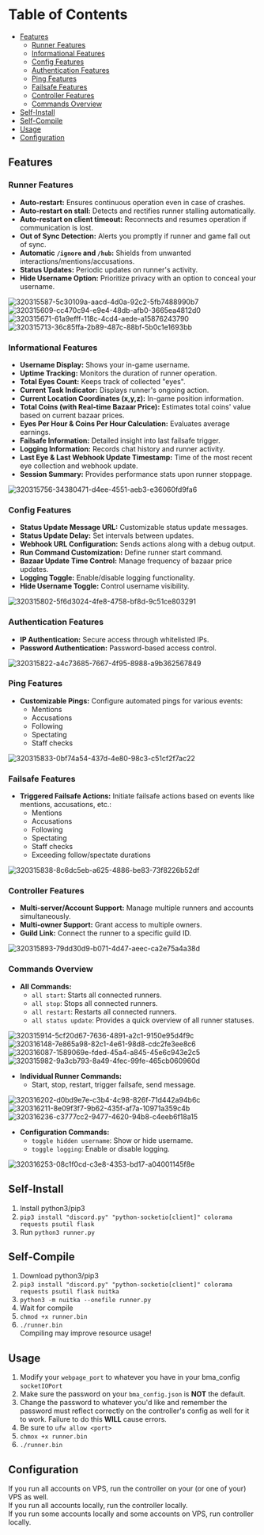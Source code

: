 # Table of Contents
* [Features](#Features)
  *  [Runner Features](###runner-features)
  *  [Informational Features](###informational-features)
  *  [Config Features](#config-features)
  *  [Authentication Features](#authentication-features)
  *  [Ping Features](#ping-features)
  *  [Failsafe Features](#failsafe-features)
  *  [Controller Features](#controller-features)
  *  [Commands Overview](#commands-overview)
* [Self-Install](#Self-Install)
* [Self-Compile](#Self-Compile)
* [Usage](#Usage)
* [Configuration](#Configuration)

## Features

### Runner Features

- **Auto-restart:** Ensures continuous operation even in case of crashes.
- **Auto-restart on stall:** Detects and rectifies runner stalling automatically.
- **Auto-restart on client timeout:** Reconnects and resumes operation if communication is lost.
- **Out of Sync Detection:** Alerts you promptly if runner and game fall out of sync.
- **Automatic `/ignore` and `/hub`:** Shields from unwanted interactions/mentions/accusations.
- **Status Updates:** Periodic updates on runner's activity.
- **Hide Username Option:** Prioritize privacy with an option to conceal your username.

![320315587-5c30109a-aacd-4d0a-92c2-5fb7488990b7](https://github.com/retcoob/BMAddons/assets/166263898/aeea5bfc-e59a-421a-8d6f-3010ab52d0ea)\
![320315609-cc470c94-e9e4-48db-afb0-3665ea4812d0](https://github.com/retcoob/BMAddons/assets/166263898/440ca379-0392-4cc3-b124-57b79c9b0671)\
![320315671-61a9efff-118c-4cd4-aede-a15876243790](https://github.com/retcoob/BMAddons/assets/166263898/7064d10c-3dca-486f-bd84-7016fe0d19aa)\
![320315713-36c85ffa-2b89-487c-88bf-5b0c1e1693bb](https://github.com/retcoob/BMAddons/assets/166263898/46dec70d-9e6b-41f7-9358-78767043defa)


### Informational Features

- **Username Display:** Shows your in-game username.
- **Uptime Tracking:** Monitors the duration of runner operation.
- **Total Eyes Count:** Keeps track of collected "eyes".
- **Current Task Indicator:** Displays runner's ongoing action.
- **Current Location Coordinates (x,y,z):** In-game position information.
- **Total Coins (with Real-time Bazaar Price):** Estimates total coins' value based on current bazaar prices.
- **Eyes Per Hour & Coins Per Hour Calculation:** Evaluates average earnings.
- **Failsafe Information:** Detailed insight into last failsafe trigger.
- **Logging Information:** Records chat history and runner activity.
- **Last Eye & Last Webhook Update Timestamp:** Time of the most recent eye collection and webhook update.
- **Session Summary:** Provides performance stats upon runner stoppage.

![320315756-34380471-d4ee-4551-aeb3-e36060fd9fa6](https://github.com/retcoob/BMAddons/assets/166263898/f776522b-4672-4270-b8d5-966b4f1698f9)

### Config Features

- **Status Update Message URL:** Customizable status update messages.
- **Status Update Delay:** Set intervals between updates.
- **Webhook URL Configuration:** Sends actions along with a debug output.
- **Run Command Customization:** Define runner start command.
- **Bazaar Update Time Control:** Manage frequency of bazaar price updates.
- **Logging Toggle:** Enable/disable logging functionality.
- **Hide Username Toggle:** Control username visibility.

![320315802-5f6d3024-4fe8-4758-bf8d-9c51ce803291](https://github.com/retcoob/BMAddons/assets/166263898/c325b28c-0958-44db-8c4d-e91c5dde9111)

### Authentication Features

- **IP Authentication:** Secure access through whitelisted IPs.
- **Password Authentication:** Password-based access control.

![320315822-a4c73685-7667-4f95-8988-a9b362567849](https://github.com/retcoob/BMAddons/assets/166263898/2f4fea1c-7ea5-43ca-8f47-815c5dbc20cf)

### Ping Features

- **Customizable Pings:** Configure automated pings for various events:
  - Mentions
  - Accusations
  - Following
  - Spectating
  - Staff checks

![320315833-0bf74a54-437d-4e80-98c3-c51cf2f7ac22](https://github.com/retcoob/BMAddons/assets/166263898/df3e28b1-39e7-47b3-944b-5f2c72030fd1)

### Failsafe Features

- **Triggered Failsafe Actions:** Initiate failsafe actions based on events like mentions, accusations, etc.:
  - Mentions
  - Accusations
  - Following
  - Spectating
  - Staff checks
  - Exceeding follow/spectate durations

![320315838-8c6dc5eb-a625-4886-be83-73f8226b52df](https://github.com/retcoob/BMAddons/assets/166263898/10e5d5f1-7a2b-4e16-8e04-49a0e7ae1a90)

### Controller Features

- **Multi-server/Account Support:** Manage multiple runners and accounts simultaneously.
- **Multi-owner Support:** Grant access to multiple owners.
- **Guild Link:** Connect the runner to a specific guild ID.

![320315893-79dd30d9-b071-4d47-aeec-ca2e75a4a38d](https://github.com/retcoob/BMAddons/assets/166263898/af92c19f-63b6-435f-a3c8-02b3c194d315)

### Commands Overview

- **All Commands:**
  - `all start`: Starts all connected runners.
  - `all stop`: Stops all connected runners.
  - `all restart`: Restarts all connected runners.
  - `all status update`: Provides a quick overview of all runner statuses.

![320315914-5cf20d67-7636-4891-a2c1-9150e95d4f9c](https://github.com/retcoob/BMAddons/assets/166263898/e9ad34f8-1fd9-470f-9503-4fb7648317d7)\
![320316148-7e865a98-82c1-4e61-98d8-cdc2fe3ee8c6](https://github.com/retcoob/BMAddons/assets/166263898/16b7bba6-d83f-490e-b480-838a855e84ae)\
![320316087-1589069e-fded-45a4-a845-45e6c943e2c5](https://github.com/retcoob/BMAddons/assets/166263898/ae324d1c-3e51-4f8f-a250-9efaa82d7102)\
![320315982-9a3cb793-8a49-4fec-99fe-465cb060960d](https://github.com/retcoob/BMAddons/assets/166263898/197a245e-817d-49e0-80d2-959df3a1364b)


- **Individual Runner Commands:**
  - Start, stop, restart, trigger failsafe, send message.

![320316202-d0bd9e7e-c3b4-4c98-826f-71d442a94b6c](https://github.com/retcoob/BMAddons/assets/166263898/5b20fe59-dbc4-4392-b608-7af0afcb1b60)\
![320316211-8e09f3f7-9b62-435f-af7a-10971a359c4b](https://github.com/retcoob/BMAddons/assets/166263898/71d85e6c-5e9b-4f9e-a2d2-842094c46dee)\
![320316236-c3777cc2-9477-4620-94b8-c4eeb6f18a15](https://github.com/retcoob/BMAddons/assets/166263898/01a308a8-aeb3-48ea-b3da-65fa301b1502)

- **Configuration Commands:**
  - `toggle hidden username`: Show or hide username.
  - `toggle logging`: Enable or disable logging.

![320316253-08c1f0cd-c3e8-4353-bd17-a04001145f8e](https://github.com/retcoob/BMAddons/assets/166263898/62e49e2d-9705-450f-85d5-d4436dd142a1)

## Self-Install
1. Install python3/pip3
2. `pip3 install "discord.py" "python-socketio[client]" colorama requests psutil flask`
3. Run `python3 runner.py`
## Self-Compile
1. Download python3/pip3
2. `pip3 install "discord.py" "python-socketio[client]" colorama requests psutil flask nuitka`
3. `python3 -m nuitka --onefile runner.py`
4. Wait for compile
5. `chmod +x runner.bin`
6. `./runner.bin`\
Compiling may improve resource usage!
## Usage
1. Modify your `webpage_port` to whatever you have in your bma_config `socketIOPort`
2. Make sure the password on your `bma_config.json` is **NOT** the default.
3. Change the password to whatever you'd like and remember the password must reflect correctly on the controller's config as well for it to work. Failure to do this **WILL** cause errors.
4. Be sure to `ufw allow <port>`
5. `chmox +x runner.bin`
6. `./runner.bin`
## Configuration
If you run all accounts on VPS, run the controller on your (or one of your) VPS as well.\
If you run all accounts locally, run the controller locally.\
If you run some accounts locally and some accounts on VPS, run controller locally.